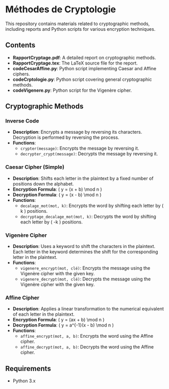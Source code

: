 # Méthodes de Cryptologie

This repository contains materials related to cryptographic methods, including reports and Python scripts for various encryption techniques.

## Contents

- **RapportCryptage.pdf**: A detailed report on cryptographic methods.
- **RapportCryptage.tex**: The LaTeX source file for the report.
- **codeCesarAffine.py**: Python script implementing Caesar and Affine ciphers.
- **codeCrptologie.py**: Python script covering general cryptographic methods.
- **codeVigenere.py**: Python script for the Vigenère cipher.

## Cryptographic Methods

### Inverse Code
- **Description**: Encrypts a message by reversing its characters. Decryption is performed by reversing the process.
- **Functions**: 
  - `crypter(message)`: Encrypts the message by reversing it.
  - `decrypter_crypt(message)`: Decrypts the message by reversing it.

### Caesar Cipher (Simple)
- **Description**: Shifts each letter in the plaintext by a fixed number of positions down the alphabet.
- **Encryption Formula**: \( y = (x + b) \mod n \)
- **Decryption Formula**: \( y = (x - b) \mod n \)
- **Functions**:
  - `decalage_mot(mot, k)`: Encrypts the word by shifting each letter by \( k \) positions.
  - `decryptage_decalage_mot(mot, k)`: Decrypts the word by shifting each letter by \( -k \) positions.

### Vigenère Cipher
- **Description**: Uses a keyword to shift the characters in the plaintext. Each letter in the keyword determines the shift for the corresponding letter in the plaintext.
- **Functions**:
  - `vigenere_encrypt(mot, clé)`: Encrypts the message using the Vigenère cipher with the given key.
  - `vigenere_decrypt(mot, clé)`: Decrypts the message using the Vigenère cipher with the given key.

### Affine Cipher
- **Description**: Applies a linear transformation to the numerical equivalent of each letter in the plaintext.
- **Encryption Formula**: \( y = (ax + b) \mod n \)
- **Decryption Formula**: \( y = a^{-1}(x - b) \mod n \)
- **Functions**:
  - `affine_encrypt(mot, a, b)`: Encrypts the word using the Affine cipher.
  - `affine_decrypt(mot, a, b)`: Decrypts the word using the Affine cipher.

## Requirements

- Python 3.x
